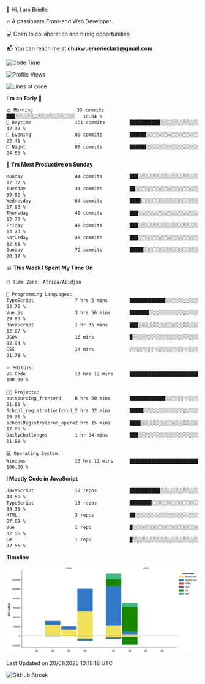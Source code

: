 <div align="left">
  <p>👋 Hi, I am Brielle</p>
  <p>🔥 A passionate Front-end Web Developer</p>
  <p>💻 Open to collaboration and hiring opportunities</p>
  <p>📬 You can reach me at <strong>chukwuemerieclara@gmail.com</strong></p>
</div>


 
 <!--START_SECTION:waka-->
![Code Time](http://img.shields.io/badge/Code%20Time-445%20hrs%209%20mins-blue)

![Profile Views](http://img.shields.io/badge/Profile%20Views-44-blue)

![Lines of code](https://img.shields.io/badge/From%20Hello%20World%20I%27ve%20Written-263.6%20thousand%20lines%20of%20code-blue)

**I'm an Early 🐤** 

```text
🌞 Morning                38 commits          ███░░░░░░░░░░░░░░░░░░░░░░   10.64 % 
🌆 Daytime                151 commits         ███████████░░░░░░░░░░░░░░   42.30 % 
🌃 Evening                80 commits          ██████░░░░░░░░░░░░░░░░░░░   22.41 % 
🌙 Night                  88 commits          ██████░░░░░░░░░░░░░░░░░░░   24.65 % 
```
📅 **I'm Most Productive on Sunday** 

```text
Monday                   44 commits          ███░░░░░░░░░░░░░░░░░░░░░░   12.32 % 
Tuesday                  34 commits          ██░░░░░░░░░░░░░░░░░░░░░░░   09.52 % 
Wednesday                64 commits          ████░░░░░░░░░░░░░░░░░░░░░   17.93 % 
Thursday                 49 commits          ███░░░░░░░░░░░░░░░░░░░░░░   13.73 % 
Friday                   49 commits          ███░░░░░░░░░░░░░░░░░░░░░░   13.73 % 
Saturday                 45 commits          ███░░░░░░░░░░░░░░░░░░░░░░   12.61 % 
Sunday                   72 commits          █████░░░░░░░░░░░░░░░░░░░░   20.17 % 
```


📊 **This Week I Spent My Time On** 

```text
🕑︎ Time Zone: Africa/Abidjan

💬 Programming Languages: 
TypeScript               7 hrs 5 mins        █████████████░░░░░░░░░░░░   53.70 % 
Vue.js                   3 hrs 56 mins       ███████░░░░░░░░░░░░░░░░░░   29.83 % 
JavaScript               1 hr 35 mins        ███░░░░░░░░░░░░░░░░░░░░░░   12.07 % 
JSON                     16 mins             █░░░░░░░░░░░░░░░░░░░░░░░░   02.04 % 
CSS                      14 mins             ░░░░░░░░░░░░░░░░░░░░░░░░░   01.78 % 

🔥 Editors: 
VS Code                  13 hrs 12 mins      █████████████████████████   100.00 % 

🐱‍💻 Projects: 
outsourcing_frontend     6 hrs 50 mins       █████████████░░░░░░░░░░░░   51.85 % 
School_registration(crud_2 hrs 32 mins       █████░░░░░░░░░░░░░░░░░░░░   19.21 % 
schoolRegistry(crud_opera2 hrs 15 mins       ████░░░░░░░░░░░░░░░░░░░░░   17.06 % 
DailyChallenges          1 hr 34 mins        ███░░░░░░░░░░░░░░░░░░░░░░   11.88 % 

💻 Operating System: 
Windows                  13 hrs 12 mins      █████████████████████████   100.00 % 
```

**I Mostly Code in JavaScript** 

```text
JavaScript               17 repos            ███████████░░░░░░░░░░░░░░   43.59 % 
TypeScript               13 repos            ████████░░░░░░░░░░░░░░░░░   33.33 % 
HTML                     3 repos             ██░░░░░░░░░░░░░░░░░░░░░░░   07.69 % 
Vue                      1 repo              █░░░░░░░░░░░░░░░░░░░░░░░░   02.56 % 
C#                       1 repo              █░░░░░░░░░░░░░░░░░░░░░░░░   02.56 % 
```



**Timeline**

![Lines of Code chart](https://raw.githubusercontent.com/Brielle28/Brielle28/main/assets/bar_graph.png)


 Last Updated on 20/01/2025 10:18:18 UTC
<!--END_SECTION:waka-->

![GitHub Streak](https://github-readme-streak-stats.herokuapp.com/?user=Brielle28)



